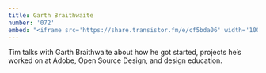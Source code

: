 ```yaml
---
title: Garth Braithwaite
number: '072'
embed: "<iframe src='https://share.transistor.fm/e/cf5bda06' width='100%' height='180' frameborder='0' scrolling='no' seamless='true'></iframe>"
---
```

Tim talks with Garth Braithwaite about how he got started, projects he’s worked on at Adobe, Open Source Design, and design education.
